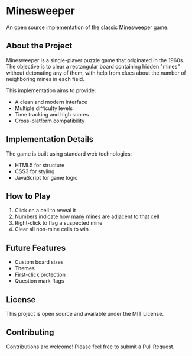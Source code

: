 # Minesweeper

An open source implementation of the classic Minesweeper game.

## About the Project

Minesweeper is a single-player puzzle game that originated in the 1960s. The objective is to clear a rectangular board containing hidden "mines" without detonating any of them, with help from clues about the number of neighboring mines in each field.

This implementation aims to provide:
- A clean and modern interface
- Multiple difficulty levels
- Time tracking and high scores
- Cross-platform compatibility

## Implementation Details

The game is built using standard web technologies:
- HTML5 for structure
- CSS3 for styling
- JavaScript for game logic

## How to Play

1. Click on a cell to reveal it
2. Numbers indicate how many mines are adjacent to that cell
3. Right-click to flag a suspected mine
4. Clear all non-mine cells to win

## Future Features

- Custom board sizes
- Themes
- First-click protection
- Question mark flags

## License

This project is open source and available under the MIT License.

## Contributing

Contributions are welcome! Please feel free to submit a Pull Request.
